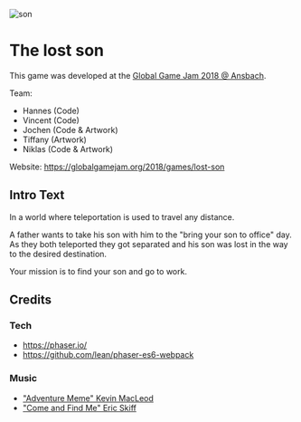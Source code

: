 ![son](https://raw.github.com/niklas-heer/the-lost-son/master/.github/screen.png "The lost son.")


# The lost son

This game was developed at the [Global Game Jam 2018 @ Ansbach](https://globalgamejam.org/2018/jam-sites/ggj-ansbach).

Team: 
- Hannes (Code)
- Vincent (Code)
- Jochen (Code & Artwork)
- Tiffany (Artwork)
- Niklas (Code & Artwork)

Website: https://globalgamejam.org/2018/games/lost-son

## Intro Text
In a world where teleportation is used to travel any distance.

A father wants to take his son with him to the "bring your son to office" day.
As they both teleported they got separated and his son was lost in the way to the desired destination.

Your mission is to find your son and go to work.

## Credits

### Tech

- https://phaser.io/
- https://github.com/lean/phaser-es6-webpack

### Music

- ["Adventure Meme" Kevin MacLeod](http://incompetech.com) 
- ["Come and Find Me" Eric Skiff](http://ericskiff.com/music/)
